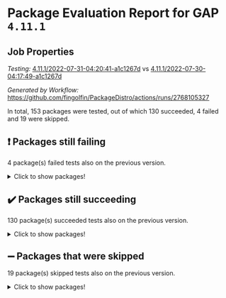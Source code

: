 # Package Evaluation Report for GAP `4.11.1`

## Job Properties

*Testing:* [4.11.1/2022-07-31-04:20:41-a1c1267d](https://github.com/fingolfin/PackageDistro/blob/data/reports/4.11.1/2022-07-31-04:20:41-a1c1267d) vs [4.11.1/2022-07-30-04:17:49-a1c1267d](https://github.com/fingolfin/PackageDistro/blob/data/reports/4.11.1/2022-07-30-04:17:49-a1c1267d)

*Generated by Workflow:* https://github.com/fingolfin/PackageDistro/actions/runs/2768105327

In total, 153 packages were tested, out of which 130 succeeded, 4 failed and 19 were skipped.

## :exclamation: Packages still failing

4 package(s) failed tests also on the previous version.
<details><summary>Click to show packages!</summary>

- francy 1.2.4 [(failure)](https://github.com/fingolfin/PackageDistro/runs/7595946068?check_suite_focus=true)
- hap 1.46 [(failure)](https://github.com/fingolfin/PackageDistro/runs/7595946308?check_suite_focus=true)
- packagemanager 1.2 [(failure)](https://github.com/fingolfin/PackageDistro/runs/7595947307?check_suite_focus=true)
- recog 1.3.2 [(failure)](https://github.com/fingolfin/PackageDistro/runs/7595947826?check_suite_focus=true)
</details>

## :heavy_check_mark: Packages still succeeding

130 package(s) succeeded tests also on the previous version.
<details><summary>Click to show packages!</summary>

- ace 5.4 [(success)](https://github.com/fingolfin/PackageDistro/runs/7595944737?check_suite_focus=true)
- aclib 1.3.2 [(success)](https://github.com/fingolfin/PackageDistro/runs/7595944748?check_suite_focus=true)
- agt 0.2 [(success)](https://github.com/fingolfin/PackageDistro/runs/7595944760?check_suite_focus=true)
- alnuth 3.2.1 [(success)](https://github.com/fingolfin/PackageDistro/runs/7595944777?check_suite_focus=true)
- anupq 3.2.6 [(success)](https://github.com/fingolfin/PackageDistro/runs/7595944798?check_suite_focus=true)
- atlasrep 2.1.2 [(success)](https://github.com/fingolfin/PackageDistro/runs/7595944816?check_suite_focus=true)
- autodoc 2022.07.10 [(success)](https://github.com/fingolfin/PackageDistro/runs/7595944839?check_suite_focus=true)
- automata 1.15 [(success)](https://github.com/fingolfin/PackageDistro/runs/7595944861?check_suite_focus=true)
- automgrp 1.3.2 [(success)](https://github.com/fingolfin/PackageDistro/runs/7595944912?check_suite_focus=true)
- autpgrp 1.10.2 [(success)](https://github.com/fingolfin/PackageDistro/runs/7595944933?check_suite_focus=true)
- cap 2022.06-05 [(success)](https://github.com/fingolfin/PackageDistro/runs/7595944967?check_suite_focus=true)
- caratinterface 2.3.4 [(success)](https://github.com/fingolfin/PackageDistro/runs/7595945010?check_suite_focus=true)
- cddinterface 2020.06.24 [(success)](https://github.com/fingolfin/PackageDistro/runs/7595945042?check_suite_focus=true)
- circle 1.6.5 [(success)](https://github.com/fingolfin/PackageDistro/runs/7595945077?check_suite_focus=true)
- classicpres 1.22 [(success)](https://github.com/fingolfin/PackageDistro/runs/7595945124?check_suite_focus=true)
- cohomolo 1.6.10 [(success)](https://github.com/fingolfin/PackageDistro/runs/7595945167?check_suite_focus=true)
- congruence 1.2.4 [(success)](https://github.com/fingolfin/PackageDistro/runs/7595945203?check_suite_focus=true)
- corelg 1.56 [(success)](https://github.com/fingolfin/PackageDistro/runs/7595945232?check_suite_focus=true)
- crime 1.6 [(success)](https://github.com/fingolfin/PackageDistro/runs/7595945270?check_suite_focus=true)
- crisp 1.4.5 [(success)](https://github.com/fingolfin/PackageDistro/runs/7595945312?check_suite_focus=true)
- crypting 0.10 [(success)](https://github.com/fingolfin/PackageDistro/runs/7595945341?check_suite_focus=true)
- cryst 4.1.25 [(success)](https://github.com/fingolfin/PackageDistro/runs/7595945376?check_suite_focus=true)
- crystcat 1.1.10 [(success)](https://github.com/fingolfin/PackageDistro/runs/7595945412?check_suite_focus=true)
- ctbllib 1.3.4 [(success)](https://github.com/fingolfin/PackageDistro/runs/7595945452?check_suite_focus=true)
- cubefree 1.19 [(success)](https://github.com/fingolfin/PackageDistro/runs/7595945493?check_suite_focus=true)
- curlinterface 2.2.2 [(success)](https://github.com/fingolfin/PackageDistro/runs/7595945533?check_suite_focus=true)
- cvec 2.7.5 [(success)](https://github.com/fingolfin/PackageDistro/runs/7595945565?check_suite_focus=true)
- datastructures 0.2.7 [(success)](https://github.com/fingolfin/PackageDistro/runs/7595945594?check_suite_focus=true)
- deepthought 1.0.5 [(success)](https://github.com/fingolfin/PackageDistro/runs/7595945623?check_suite_focus=true)
- design 1.7 [(success)](https://github.com/fingolfin/PackageDistro/runs/7595945647?check_suite_focus=true)
- difsets 2.3.1 [(success)](https://github.com/fingolfin/PackageDistro/runs/7595945680?check_suite_focus=true)
- digraphs 1.5.3 [(success)](https://github.com/fingolfin/PackageDistro/runs/7595945703?check_suite_focus=true)
- edim 1.3.5 [(success)](https://github.com/fingolfin/PackageDistro/runs/7595945735?check_suite_focus=true)
- example 4.3.1 [(success)](https://github.com/fingolfin/PackageDistro/runs/7595945762?check_suite_focus=true)
- factint 1.6.3 [(success)](https://github.com/fingolfin/PackageDistro/runs/7595945795?check_suite_focus=true)
- ferret 1.0.8 [(success)](https://github.com/fingolfin/PackageDistro/runs/7595945839?check_suite_focus=true)
- fga 1.4.0 [(success)](https://github.com/fingolfin/PackageDistro/runs/7595945878?check_suite_focus=true)
- fining 1.5 [(success)](https://github.com/fingolfin/PackageDistro/runs/7595945912?check_suite_focus=true)
- float 1.0.3 [(success)](https://github.com/fingolfin/PackageDistro/runs/7595945945?check_suite_focus=true)
- format 1.4.3 [(success)](https://github.com/fingolfin/PackageDistro/runs/7595945977?check_suite_focus=true)
- forms 1.2.8 [(success)](https://github.com/fingolfin/PackageDistro/runs/7595946003?check_suite_focus=true)
- fplsa 1.2.5 [(success)](https://github.com/fingolfin/PackageDistro/runs/7595946022?check_suite_focus=true)
- fr 2.4.8 [(success)](https://github.com/fingolfin/PackageDistro/runs/7595946046?check_suite_focus=true)
- fwtree 1.3 [(success)](https://github.com/fingolfin/PackageDistro/runs/7595946082?check_suite_focus=true)
- gbnp 1.0.5 [(success)](https://github.com/fingolfin/PackageDistro/runs/7595946105?check_suite_focus=true)
- generalizedmorphismsforcap 2022.05-01 [(success)](https://github.com/fingolfin/PackageDistro/runs/7595946120?check_suite_focus=true)
- genss 1.6.6 [(success)](https://github.com/fingolfin/PackageDistro/runs/7595946135?check_suite_focus=true)
- gradedringforhomalg 2022.06-01 [(success)](https://github.com/fingolfin/PackageDistro/runs/7595946148?check_suite_focus=true)
- grape 4.8.5 [(success)](https://github.com/fingolfin/PackageDistro/runs/7595946167?check_suite_focus=true)
- groupoids 1.69 [(success)](https://github.com/fingolfin/PackageDistro/runs/7595946191?check_suite_focus=true)
- grpconst 2.6.2 [(success)](https://github.com/fingolfin/PackageDistro/runs/7595946218?check_suite_focus=true)
- guarana 0.96.3 [(success)](https://github.com/fingolfin/PackageDistro/runs/7595946252?check_suite_focus=true)
- guava 3.16 [(success)](https://github.com/fingolfin/PackageDistro/runs/7595946280?check_suite_focus=true)
- hapcryst 0.1.15 [(success)](https://github.com/fingolfin/PackageDistro/runs/7595946330?check_suite_focus=true)
- hecke 1.5.3 [(success)](https://github.com/fingolfin/PackageDistro/runs/7595946366?check_suite_focus=true)
- help 3.5 [(success)](https://github.com/fingolfin/PackageDistro/runs/7595946393?check_suite_focus=true)
- idrel 2.44 [(success)](https://github.com/fingolfin/PackageDistro/runs/7595946430?check_suite_focus=true)
- images 1.3.1 [(success)](https://github.com/fingolfin/PackageDistro/runs/7595946459?check_suite_focus=true)
- intpic 0.3.0 [(success)](https://github.com/fingolfin/PackageDistro/runs/7595946491?check_suite_focus=true)
- io 4.7.2 [(success)](https://github.com/fingolfin/PackageDistro/runs/7595946533?check_suite_focus=true)
- irredsol 1.4.3 [(success)](https://github.com/fingolfin/PackageDistro/runs/7595946560?check_suite_focus=true)
- json 2.1.0 [(success)](https://github.com/fingolfin/PackageDistro/runs/7595946585?check_suite_focus=true)
- jupyterkernel 1.4.1 [(success)](https://github.com/fingolfin/PackageDistro/runs/7595946610?check_suite_focus=true)
- jupyterviz 1.5.1 [(success)](https://github.com/fingolfin/PackageDistro/runs/7595946635?check_suite_focus=true)
- kan 1.34 [(success)](https://github.com/fingolfin/PackageDistro/runs/7595946661?check_suite_focus=true)
- kbmag 1.5.9 [(success)](https://github.com/fingolfin/PackageDistro/runs/7595946683?check_suite_focus=true)
- laguna 3.9.5 [(success)](https://github.com/fingolfin/PackageDistro/runs/7595946705?check_suite_focus=true)
- liealgdb 2.2.1 [(success)](https://github.com/fingolfin/PackageDistro/runs/7595946730?check_suite_focus=true)
- liepring 2.6 [(success)](https://github.com/fingolfin/PackageDistro/runs/7595946770?check_suite_focus=true)
- liering 2.4.2 [(success)](https://github.com/fingolfin/PackageDistro/runs/7595946811?check_suite_focus=true)
- linearalgebraforcap 2022.06-03 [(success)](https://github.com/fingolfin/PackageDistro/runs/7595946849?check_suite_focus=true)
- loops 3.4.1 [(success)](https://github.com/fingolfin/PackageDistro/runs/7595946892?check_suite_focus=true)
- lpres 1.0.3 [(success)](https://github.com/fingolfin/PackageDistro/runs/7595946925?check_suite_focus=true)
- majoranaalgebras 1.4 [(success)](https://github.com/fingolfin/PackageDistro/runs/7595946970?check_suite_focus=true)
- mapclass 1.4.5 [(success)](https://github.com/fingolfin/PackageDistro/runs/7595947003?check_suite_focus=true)
- matgrp 0.64 [(success)](https://github.com/fingolfin/PackageDistro/runs/7595947029?check_suite_focus=true)
- modisom 2.5.2 [(success)](https://github.com/fingolfin/PackageDistro/runs/7595947050?check_suite_focus=true)
- modulepresentationsforcap 2022.05-03 [(success)](https://github.com/fingolfin/PackageDistro/runs/7595947065?check_suite_focus=true)
- monoidalcategories 2022.06-07 [(success)](https://github.com/fingolfin/PackageDistro/runs/7595947089?check_suite_focus=true)
- nconvex 2020.11-04 [(success)](https://github.com/fingolfin/PackageDistro/runs/7595947106?check_suite_focus=true)
- nilmat 1.4.1 [(success)](https://github.com/fingolfin/PackageDistro/runs/7595947129?check_suite_focus=true)
- nock 1.5 [(success)](https://github.com/fingolfin/PackageDistro/runs/7595947148?check_suite_focus=true)
- normalizinterface 1.3.3 [(success)](https://github.com/fingolfin/PackageDistro/runs/7595947173?check_suite_focus=true)
- nq 2.5.8 [(success)](https://github.com/fingolfin/PackageDistro/runs/7595947196?check_suite_focus=true)
- numericalsgps 1.3.1 [(success)](https://github.com/fingolfin/PackageDistro/runs/7595947224?check_suite_focus=true)
- openmath 11.5.1 [(success)](https://github.com/fingolfin/PackageDistro/runs/7595947241?check_suite_focus=true)
- orb 4.8.5 [(success)](https://github.com/fingolfin/PackageDistro/runs/7595947273?check_suite_focus=true)
- patternclass 2.4.2 [(success)](https://github.com/fingolfin/PackageDistro/runs/7595947344?check_suite_focus=true)
- permut 2.0.4 [(success)](https://github.com/fingolfin/PackageDistro/runs/7595947374?check_suite_focus=true)
- polenta 1.3.10 [(success)](https://github.com/fingolfin/PackageDistro/runs/7595947418?check_suite_focus=true)
- polymaking 0.8.6 [(success)](https://github.com/fingolfin/PackageDistro/runs/7595947458?check_suite_focus=true)
- primgrp 3.4.2 [(success)](https://github.com/fingolfin/PackageDistro/runs/7595947490?check_suite_focus=true)
- profiling 2.5.0 [(success)](https://github.com/fingolfin/PackageDistro/runs/7595947532?check_suite_focus=true)
- qpa 1.33 [(success)](https://github.com/fingolfin/PackageDistro/runs/7595947610?check_suite_focus=true)
- quagroup 1.8.3 [(success)](https://github.com/fingolfin/PackageDistro/runs/7595947665?check_suite_focus=true)
- radiroot 2.9 [(success)](https://github.com/fingolfin/PackageDistro/runs/7595947695?check_suite_focus=true)
- rcwa 4.7.0 [(success)](https://github.com/fingolfin/PackageDistro/runs/7595947744?check_suite_focus=true)
- rds 1.8 [(success)](https://github.com/fingolfin/PackageDistro/runs/7595947785?check_suite_focus=true)
- repndecomp 1.2.1 [(success)](https://github.com/fingolfin/PackageDistro/runs/7595947875?check_suite_focus=true)
- repsn 3.1.0 [(success)](https://github.com/fingolfin/PackageDistro/runs/7595947904?check_suite_focus=true)
- resclasses 4.7.3 [(success)](https://github.com/fingolfin/PackageDistro/runs/7595947936?check_suite_focus=true)
- scscp 2.3.1 [(success)](https://github.com/fingolfin/PackageDistro/runs/7595947975?check_suite_focus=true)
- semigroups 4.0.0 [(success)](https://github.com/fingolfin/PackageDistro/runs/7595948023?check_suite_focus=true)
- sglppow 2.2 [(success)](https://github.com/fingolfin/PackageDistro/runs/7595948069?check_suite_focus=true)
- sgpviz 0.999.5 [(success)](https://github.com/fingolfin/PackageDistro/runs/7595948112?check_suite_focus=true)
- simpcomp 2.1.14 [(success)](https://github.com/fingolfin/PackageDistro/runs/7595948148?check_suite_focus=true)
- singular 2020.12.18 [(success)](https://github.com/fingolfin/PackageDistro/runs/7595948198?check_suite_focus=true)
- sla 1.5.3 [(success)](https://github.com/fingolfin/PackageDistro/runs/7595948246?check_suite_focus=true)
- smallgrp 1.5 [(success)](https://github.com/fingolfin/PackageDistro/runs/7595948279?check_suite_focus=true)
- smallsemi 0.6.13 [(success)](https://github.com/fingolfin/PackageDistro/runs/7595948308?check_suite_focus=true)
- sonata 2.9.4 [(success)](https://github.com/fingolfin/PackageDistro/runs/7595948327?check_suite_focus=true)
- sophus 1.25 [(success)](https://github.com/fingolfin/PackageDistro/runs/7595948366?check_suite_focus=true)
- spinsym 1.5.2 [(success)](https://github.com/fingolfin/PackageDistro/runs/7595948397?check_suite_focus=true)
- symbcompcc 1.3.2 [(success)](https://github.com/fingolfin/PackageDistro/runs/7595948446?check_suite_focus=true)
- thelma 1.3 [(success)](https://github.com/fingolfin/PackageDistro/runs/7595948476?check_suite_focus=true)
- tomlib 1.2.9 [(success)](https://github.com/fingolfin/PackageDistro/runs/7595948505?check_suite_focus=true)
- toric 1.9.5 [(success)](https://github.com/fingolfin/PackageDistro/runs/7595948536?check_suite_focus=true)
- toricvarieties 2022.07.13 [(success)](https://github.com/fingolfin/PackageDistro/runs/7595948570?check_suite_focus=true)
- transgrp 3.6.3 [(success)](https://github.com/fingolfin/PackageDistro/runs/7595948612?check_suite_focus=true)
- ugaly 4.0.3 [(success)](https://github.com/fingolfin/PackageDistro/runs/7595948638?check_suite_focus=true)
- unipot 1.5 [(success)](https://github.com/fingolfin/PackageDistro/runs/7595948661?check_suite_focus=true)
- unitlib 4.1.0 [(success)](https://github.com/fingolfin/PackageDistro/runs/7595948678?check_suite_focus=true)
- utils 0.74 [(success)](https://github.com/fingolfin/PackageDistro/runs/7595948690?check_suite_focus=true)
- uuid 0.7 [(success)](https://github.com/fingolfin/PackageDistro/runs/7595948711?check_suite_focus=true)
- walrus 0.9991 [(success)](https://github.com/fingolfin/PackageDistro/runs/7595948732?check_suite_focus=true)
- wedderga 4.10.2 [(success)](https://github.com/fingolfin/PackageDistro/runs/7595948752?check_suite_focus=true)
- xmod 2.88 [(success)](https://github.com/fingolfin/PackageDistro/runs/7595948774?check_suite_focus=true)
- xmodalg 1.22 [(success)](https://github.com/fingolfin/PackageDistro/runs/7595948801?check_suite_focus=true)
- yangbaxter 0.10.0 [(success)](https://github.com/fingolfin/PackageDistro/runs/7595948829?check_suite_focus=true)
- zeromqinterface 0.14 [(success)](https://github.com/fingolfin/PackageDistro/runs/7595948858?check_suite_focus=true)
</details>

## :heavy_minus_sign: Packages that were skipped

19 package(s) skipped tests also on the previous version.
<details><summary>Click to show packages!</summary>

- 4ti2interface 2022.03-01 [(skipped)](https://github.com/fingolfin/PackageDistro/runs/7595898781?check_suite_focus=true)
- browse 1.8.14 [(skipped)](https://github.com/fingolfin/PackageDistro/runs/7595898781?check_suite_focus=true)
- examplesforhomalg 2022.03-01 [(skipped)](https://github.com/fingolfin/PackageDistro/runs/7595898781?check_suite_focus=true)
- gapdoc 1.6.5 [(skipped)](https://github.com/fingolfin/PackageDistro/runs/7595898781?check_suite_focus=true)
- gauss 2022.03-01 [(skipped)](https://github.com/fingolfin/PackageDistro/runs/7595898781?check_suite_focus=true)
- gaussforhomalg 2022.03-01 [(skipped)](https://github.com/fingolfin/PackageDistro/runs/7595898781?check_suite_focus=true)
- gradedmodules 2022.03-01 [(skipped)](https://github.com/fingolfin/PackageDistro/runs/7595898781?check_suite_focus=true)
- homalg 2022.03-01 [(skipped)](https://github.com/fingolfin/PackageDistro/runs/7595898781?check_suite_focus=true)
- homalgtocas 2022.03-01 [(skipped)](https://github.com/fingolfin/PackageDistro/runs/7595898781?check_suite_focus=true)
- io_forhomalg 2022.03-01 [(skipped)](https://github.com/fingolfin/PackageDistro/runs/7595898781?check_suite_focus=true)
- itc 1.5.1 [(skipped)](https://github.com/fingolfin/PackageDistro/runs/7595898781?check_suite_focus=true)
- localizeringforhomalg 2022.03-01 [(skipped)](https://github.com/fingolfin/PackageDistro/runs/7595898781?check_suite_focus=true)
- matricesforhomalg 2022.06-01 [(skipped)](https://github.com/fingolfin/PackageDistro/runs/7595898781?check_suite_focus=true)
- modules 2022.03-01 [(skipped)](https://github.com/fingolfin/PackageDistro/runs/7595898781?check_suite_focus=true)
- polycyclic 2.16 [(skipped)](https://github.com/fingolfin/PackageDistro/runs/7595898781?check_suite_focus=true)
- ringsforhomalg 2022.04-01 [(skipped)](https://github.com/fingolfin/PackageDistro/runs/7595898781?check_suite_focus=true)
- sco 2022.03-01 [(skipped)](https://github.com/fingolfin/PackageDistro/runs/7595898781?check_suite_focus=true)
- toolsforhomalg 2022.05-01 [(skipped)](https://github.com/fingolfin/PackageDistro/runs/7595898781?check_suite_focus=true)
- xgap 4.31 [(skipped)](https://github.com/fingolfin/PackageDistro/runs/7595898781?check_suite_focus=true)
</details>

